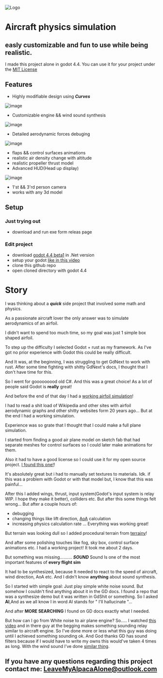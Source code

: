 ![Logo](https://github.com/user-attachments/assets/d09c4e9f-e345-48a8-99ec-e3a5b4770168)
# Aircraft physics simulation 
## easly customizable and fun to use while being realistic.
I made this project alone in godot 4.4.
You can use it for your project under the <a href="https://github.com/LeaveMyAlpaca/Flight-sim/blob/main/LICENSE">MIT License</a> 
## Features
- Highly modifiable design using ***Curves***

![image](https://github.com/user-attachments/assets/3080abc0-f63c-44f7-873d-7b3a9ce20204)
- Customizable engine && wind sound synthesis
  
![image](https://github.com/user-attachments/assets/f3e7f2fc-a572-4e58-b178-3107691e39ad)
- Detailed aerodynamic forces debuging

![image](https://github.com/user-attachments/assets/4150a717-f7ae-4a64-a4b1-4cc51c1720a6)
- flaps && control surfaces animations
- realistic air density change with altitude
- realistic propeller thrust model
- Advanced HUD(Head up display)

![image](https://github.com/user-attachments/assets/8136310b-3b72-4c16-a8fb-5092547b04b1)
- 1'st && 3'rd person camera
- works with any 3d model
## Setup
### Just trying out
- download and run exe form releas page
### Edit project
- download <a href="https://godotengine.org/download/archive/4.4-beta1/">godot 4.4 beta1</a>  in .Net version
- setup your godot <a href="https://www.youtube.com/watch?v=Yi1iIM-B7XQ">like in this video </a>
- clone this github repo
- open cloned directory with godot 4.4
# Story
I was thinking about a ***quick*** side project that involved some math and physics.

As a passionate aircraft lover the only answer was to simulate aerodynamics of an airfoil. 

I didn't want to spend too much time, so my goal was just 1 simple box shaped airfoil. 

To step up the difficulty I selected Godot + rust as my framework.
As I've got no prior experience with Godot this could be really difficult.

And It was, at the beginning, I was struggling to get GdNext to work with rust.
After some time fighting with shitty GdNext's docs, I thought that I don't have time for this.

So I went for gooooooood old C#. 
And this was a great choice! As a lot of people said Godot is **really**  great!

And before the end of that day I had a [working airfoil simulation](https://github.com/LeaveMyAlpaca/WingPhysicsTest)!

I had to read a shit load of Wikipedia and other sites with airfoil aerodynamic graphs and other shitty websites form 20 years ago... 
But at the end I had a working simulation. 

Experience was so grate that I thought that I could make a  full plane simulation.

I started from finding a good air plane model on sketch fab that had separate meshes for control surfaces so I could later make animations for them.

Also it had to have a good license so I could use it for my open source project.
[I found this one!](https://sketchfab.com/3d-models/grumman-f4f-wildcat-airplane-ac26b8bf6be44ba7b903ca7fbdedf7e4)! 

It's absolutely great but i had to manually set textures to materials. Idk. if this was a problem with Godot or with that model but, I know that this was painful...

After this I added wings, thrust, input system(Godot's input system is relay WIP. I hope they make it better), colliders etc.
But after this some things felt wrong... But after a couple hours of:
- debugging
- changing things like lift direction, [AoA](https://en.wikipedia.org/wiki/Angle_of_attack) calculation
- increasing physics calculation rate
... Everything  was working great!

But terrain was looking dull so I added procedural terrain from [terrainy](https://github.com/ninetailsrabbit/Terrainy)!

And after some polishing touches like fog, sky box, control surface animations etc. I had a working project!
It took me about 2 days.

But something was missing.......... ***SOUND***
Sound Is one of the most important features of **every flight sim**

It had to be synthesized, because It needed to react to the speed of aircraft, wind direction, AoA etc.
And I didn't know **anything** about sound synthesis.

So I started with simple goal: Just play simple white noise sound.
But somehow I couldn't find anything about it in the GD docs.
I found a repo that was a synthesize demo but it was written in GdShit or something. 
So I asked **AI**,And as we all know I in word AI stands for " I'll hallucinate "...

And after **MORE SEARCHING** I found on GD docs  exactly what I needed. 
 
But how can I go from White noise to air plane engine?
So..... I watched [this video](https://www.youtube.com/watch?v=B_Vc694xk0E&t=279s) and in there guy at the begging makes something sounding relay similar to aircraft engine.
So I've done more or less what this guy was doing until I achieved something sounding ok.
And God thanks GD has sound filters because if I would have to write my owns this would've taken 4 times as long.
With the wind sound I've done [similar thing](https://www.youtube.com/watch?v=XWUDhdiTXF4).
## If you have any questions regarding this project contact me: LeaveMyAlpacaAlone@outlook.com

